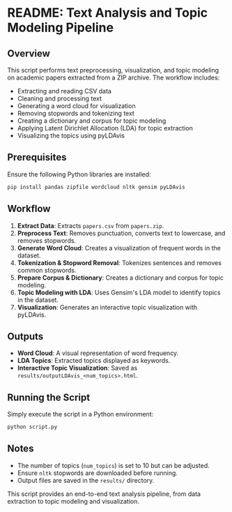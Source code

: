 # README: Text Analysis and Topic Modeling Pipeline

## Overview
This script performs text preprocessing, visualization, and topic modeling on academic papers extracted from a ZIP archive. The workflow includes:
- Extracting and reading CSV data
- Cleaning and processing text
- Generating a word cloud for visualization
- Removing stopwords and tokenizing text
- Creating a dictionary and corpus for topic modeling
- Applying Latent Dirichlet Allocation (LDA) for topic extraction
- Visualizing the topics using pyLDAvis

## Prerequisites
Ensure the following Python libraries are installed:
```bash
pip install pandas zipfile wordcloud nltk gensim pyLDAvis
```

## Workflow
1. **Extract Data**: Extracts `papers.csv` from `papers.zip`.
2. **Preprocess Text**: Removes punctuation, converts text to lowercase, and removes stopwords.
3. **Generate Word Cloud**: Creates a visualization of frequent words in the dataset.
4. **Tokenization & Stopword Removal**: Tokenizes sentences and removes common stopwords.
5. **Prepare Corpus & Dictionary**: Creates a dictionary and corpus for topic modeling.
6. **Topic Modeling with LDA**: Uses Gensim's LDA model to identify topics in the dataset.
7. **Visualization**: Generates an interactive topic visualization with pyLDAvis.

## Outputs
- **Word Cloud**: A visual representation of word frequency.
- **LDA Topics**: Extracted topics displayed as keywords.
- **Interactive Topic Visualization**: Saved as `results/outputLDAvis_<num_topics>.html`.

## Running the Script
Simply execute the script in a Python environment:
```bash
python script.py
```

## Notes
- The number of topics (`num_topics`) is set to 10 but can be adjusted.
- Ensure `nltk` stopwords are downloaded before running.
- Output files are saved in the `results/` directory.

This script provides an end-to-end text analysis pipeline, from data extraction to topic modeling and visualization.

